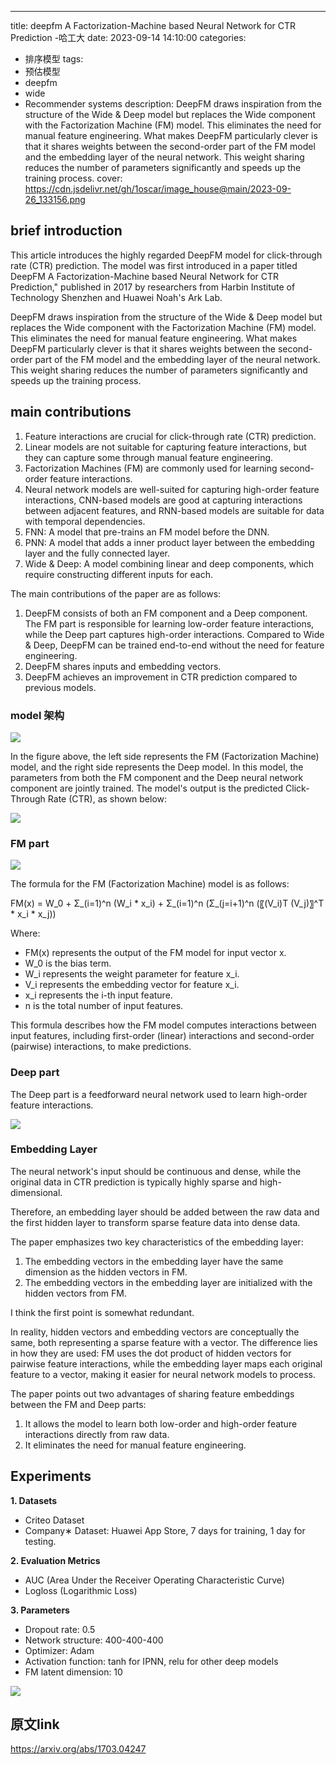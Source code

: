 ---
title: deepfm  A Factorization-Machine based Neural Network for CTR Prediction -哈工大
date: 2023-09-14 14:10:00
categories:
  - 排序模型
tags:
  - 预估模型 
  - deepfm 
  - wide 
  - Recommender systems
description: DeepFM draws inspiration from the structure of the Wide & Deep model but replaces the Wide component with the Factorization Machine (FM) model. This eliminates the need for manual feature engineering. What makes DeepFM particularly clever is that it shares weights between the second-order part of the FM model and the embedding layer of the neural network. This weight sharing reduces the number of parameters significantly and speeds up the training process.
cover: https://cdn.jsdelivr.net/gh/1oscar/image_house@main/2023-09-26_133156.png

## brief introduction

This article introduces the highly regarded DeepFM model for click-through rate (CTR) prediction. The model was first introduced in a paper titled DeepFM  A Factorization-Machine based Neural Network for CTR Prediction," published in 2017 by researchers from Harbin Institute of Technology Shenzhen and Huawei Noah's Ark Lab.

DeepFM draws inspiration from the structure of the Wide & Deep model but replaces the Wide component with the Factorization Machine (FM) model. This eliminates the need for manual feature engineering. What makes DeepFM particularly clever is that it shares weights between the second-order part of the FM model and the embedding layer of the neural network. This weight sharing reduces the number of parameters significantly and speeds up the training process.



## main contributions 

1. Feature interactions are crucial for click-through rate (CTR) prediction.
2. Linear models are not suitable for capturing feature interactions, but they can capture some through manual feature engineering.
3. Factorization Machines (FM) are commonly used for learning second-order feature interactions.
4. Neural network models are well-suited for capturing high-order feature interactions, CNN-based models are good at capturing interactions between adjacent features, and RNN-based models are suitable for data with temporal dependencies.
5. FNN: A model that pre-trains an FM model before the DNN.
6. PNN: A model that adds a inner product layer between the embedding layer and the fully connected layer.
7. Wide & Deep: A model combining linear and deep components, which require constructing different inputs for each.

The main contributions of the paper are as follows:

1. DeepFM consists of both an FM component and a Deep component. The FM part is responsible for learning low-order feature interactions, while the Deep part captures high-order interactions. Compared to Wide & Deep, DeepFM can be trained end-to-end without the need for feature engineering.
2. DeepFM shares inputs and embedding vectors.
3. DeepFM achieves an improvement in CTR prediction compared to previous models.


### model 架构 

![](https://cdn.jsdelivr.net/gh/1oscar/image_house@main/2023-09-26_133156.png)


In the figure above, the left side represents the FM (Factorization Machine) model, and the right side represents the Deep model. In this model, the parameters from both the FM component and the Deep neural network component are jointly trained. The model's output is the predicted Click-Through Rate (CTR), as shown below:

![](https://cdn.jsdelivr.net/gh/1oscar/image_house@main/2023-09-26_133453.png)




### FM part

![](https://cdn.jsdelivr.net/gh/1oscar/image_house@main/2023-09-26_133542.png)

The formula for the FM (Factorization Machine) model is as follows:

FM(x) = W_0 + Σ_(i=1)^n (W_i * x_i) + Σ_(i=1)^n (Σ_(j=i+1)^n (〖(V_i)T  (V_j)〗^T * x_i * x_j))

Where:
- FM(x) represents the output of the FM model for input vector x.
- W_0 is the bias term.
- W_i represents the weight parameter for feature x_i.
- V_i represents the embedding vector for feature x_i.
- x_i represents the i-th input feature.
- n is the total number of input features.

This formula describes how the FM model computes interactions between input features, including first-order (linear) interactions and second-order (pairwise) interactions, to make predictions.


### Deep part 

The Deep part is a feedforward neural network used to learn high-order feature interactions.

![](https://cdn.jsdelivr.net/gh/1oscar/image_house@main/2023-09-26_133651.png)


### Embedding Layer

The neural network's input should be continuous and dense, while the original data in CTR prediction is typically highly sparse and high-dimensional. 

Therefore, an embedding layer should be added between the raw data and the first hidden layer to transform sparse feature data into dense data.



The paper emphasizes two key characteristics of the embedding layer:

1. The embedding vectors in the embedding layer have the same dimension as the hidden vectors in FM.
2. The embedding vectors in the embedding layer are initialized with the hidden vectors from FM.

I think the first point is somewhat redundant.

In reality, hidden vectors and embedding vectors are conceptually the same, both representing a sparse feature with a vector. The difference lies in how they are used: FM uses the dot product of hidden vectors for pairwise feature interactions, while the embedding layer maps each original feature to a vector, making it easier for neural network models to process.

The paper points out two advantages of sharing feature embeddings between the FM and Deep parts:

1. It allows the model to learn both low-order and high-order feature interactions directly from raw data.
2. It eliminates the need for manual feature engineering.





## Experiments

**1. Datasets**
   - Criteo Dataset
   - Company∗ Dataset: Huawei App Store, 7 days for training, 1 day for testing.

**2. Evaluation Metrics**
   - AUC (Area Under the Receiver Operating Characteristic Curve)
   - Logloss (Logarithmic Loss)

**3. Parameters**
   - Dropout rate: 0.5
   - Network structure: 400-400-400
   - Optimizer: Adam
   - Activation function: tanh for IPNN, relu for other deep models
   - FM latent dimension: 10


![](https://cdn.jsdelivr.net/gh/1oscar/image_house@main/2023-09-26_133842.png)



## 原文link

https://arxiv.org/abs/1703.04247


